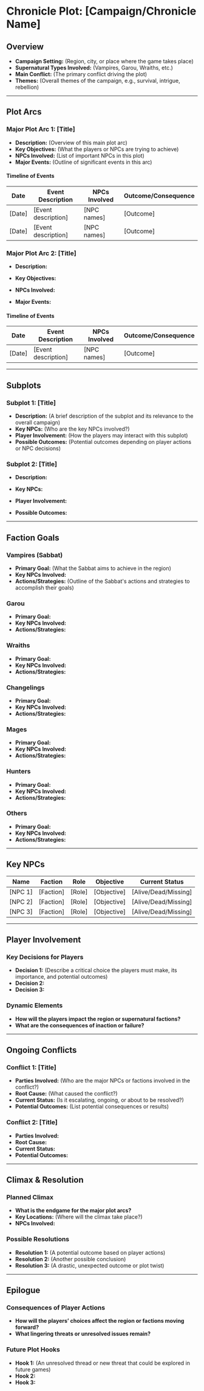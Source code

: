 # Chronicle Plot: [Campaign/Chronicle Name]

## Overview
- **Campaign Setting:** (Region, city, or place where the game takes place)  
- **Supernatural Types Involved:** (Vampires, Garou, Wraiths, etc.)  
- **Main Conflict:** (The primary conflict driving the plot)  
- **Themes:** (Overall themes of the campaign, e.g., survival, intrigue, rebellion)  

---

## Plot Arcs

### Major Plot Arc 1: [Title]
- **Description:** 
(Overview of this main plot arc)  
- **Key Objectives:** (What the players or NPCs are trying to achieve)  
- **NPCs Involved:** (List of important NPCs in this plot)  
- **Major Events:** (Outline of significant events in this arc)  

#### Timeline of Events
| **Date** | **Event Description** | **NPCs Involved** | **Outcome/Consequence** |
|---|---|---|---|
| [Date]   | [Event description]    | [NPC names]       | [Outcome]               |
| [Date]   | [Event description]    | [NPC names]       | [Outcome]               |

### Major Plot Arc 2: [Title]
- **Description:** 
 
- **Key Objectives:**  
- **NPCs Involved:**  
- **Major Events:**  

#### Timeline of Events
| **Date** | **Event Description** | **NPCs Involved** | **Outcome/Consequence** |
|---|---|---|---|
| [Date]   | [Event description]    | [NPC names]       | [Outcome]               |

---

## Subplots

### Subplot 1: [Title]
- **Description:** 
(A brief description of the subplot and its relevance to the overall campaign)  
- **Key NPCs:** (Who are the key NPCs involved?)  
- **Player Involvement:** (How the players may interact with this subplot)  
- **Possible Outcomes:** (Potential outcomes depending on player actions or NPC decisions)  

### Subplot 2: [Title]
- **Description:** 
 
- **Key NPCs:**  
- **Player Involvement:**  
- **Possible Outcomes:**  

---

## Faction Goals

### Vampires (Sabbat)
- **Primary Goal:** (What the Sabbat aims to achieve in the region)  
- **Key NPCs Involved:**  
- **Actions/Strategies:** (Outline of the Sabbat's actions and strategies to accomplish their goals)

### Garou
- **Primary Goal:**  
- **Key NPCs Involved:**  
- **Actions/Strategies:**  

### Wraiths
- **Primary Goal:**  
- **Key NPCs Involved:**  
- **Actions/Strategies:**  

### Changelings
- **Primary Goal:**  
- **Key NPCs Involved:**  
- **Actions/Strategies:**  

### Mages
- **Primary Goal:**  
- **Key NPCs Involved:**  
- **Actions/Strategies:**  

### Hunters
- **Primary Goal:**  
- **Key NPCs Involved:**  
- **Actions/Strategies:**  

### Others
- **Primary Goal:**  
- **Key NPCs Involved:**  
- **Actions/Strategies:**  

---

## Key NPCs

| **Name**         | **Faction**       | **Role**        | **Objective**       | **Current Status**  |
|---|---|---|---|---|
| [NPC 1]          | [Faction]         | [Role]          | [Objective]         | [Alive/Dead/Missing]|
| [NPC 2]          | [Faction]         | [Role]          | [Objective]         | [Alive/Dead/Missing]|
| [NPC 3]          | [Faction]         | [Role]          | [Objective]         | [Alive/Dead/Missing]|

---

## Player Involvement

### Key Decisions for Players
- **Decision 1:** (Describe a critical choice the players must make, its importance, and potential outcomes)  
- **Decision 2:**  
- **Decision 3:**  

### Dynamic Elements
- **How will the players impact the region or supernatural factions?**  
- **What are the consequences of inaction or failure?**  

---

## Ongoing Conflicts

### Conflict 1: [Title]
- **Parties Involved:** (Who are the major NPCs or factions involved in the conflict?)  
- **Root Cause:** (What caused the conflict?)  
- **Current Status:** (Is it escalating, ongoing, or about to be resolved?)  
- **Potential Outcomes:** (List potential consequences or results)

### Conflict 2: [Title]
- **Parties Involved:**  
- **Root Cause:**  
- **Current Status:**  
- **Potential Outcomes:**  

---

## Climax & Resolution

### Planned Climax
- **What is the endgame for the major plot arcs?**  
- **Key Locations:** (Where will the climax take place?)  
- **NPCs Involved:**  

### Possible Resolutions
- **Resolution 1:** (A potential outcome based on player actions)  
- **Resolution 2:** (Another possible conclusion)  
- **Resolution 3:** (A drastic, unexpected outcome or plot twist)  

---

## Epilogue

### Consequences of Player Actions
- **How will the players’ choices affect the region or factions moving forward?**  
- **What lingering threats or unresolved issues remain?**  

### Future Plot Hooks
- **Hook 1:** (An unresolved thread or new threat that could be explored in future games)  
- **Hook 2:**  
- **Hook 3:**  
